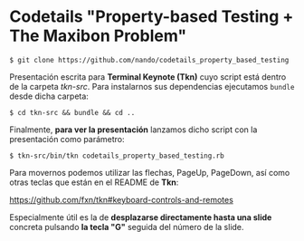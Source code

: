 # Codetails "Property-based Testing + The Maxibon Problem"

    $ git clone https://github.com/nando/codetails_property_based_testing

Presentación escrita para **Terminal Keynote (Tkn)** cuyo script está dentro de la carpeta *tkn-src*. Para instalarnos sus dependencias ejecutamos `bundle` desde dicha carpeta:

    $ cd tkn-src && bundle && cd ..

Finalmente, **para ver la presentación** lanzamos dicho script con la presentación como parámetro:

    $ tkn-src/bin/tkn codetails_property_based_testing.rb

Para movernos podemos utilizar las flechas, PageUp, PageDown, así como otras teclas que están en el README de **Tkn**:

https://github.com/fxn/tkn#keyboard-controls-and-remotes

Especialmente útil es la de **desplazarse directamente hasta una slide** concreta pulsando **la tecla "G"** seguida del número de la slide.
